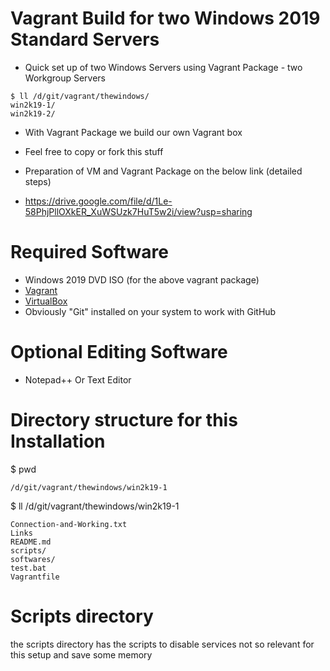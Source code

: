 # Vagrant Build for two Windows 2019 Standard Servers
* Quick set up of two Windows Servers using Vagrant Package - two Workgroup Servers

```
$ ll /d/git/vagrant/thewindows/
win2k19-1/
win2k19-2/
```

* With Vagrant Package we build our own Vagrant box

* Feel free to copy or fork this stuff 

* Preparation of VM and Vagrant Package on the below link (detailed steps)
* https://drive.google.com/file/d/1Le-58PhjPllOXkER_XuWSUzk7HuT5w2i/view?usp=sharing

# Required Software
* Windows 2019 DVD ISO (for the above vagrant package)
* [Vagrant](https://www.vagrantup.com/downloads.html)
* [VirtualBox](https://www.virtualbox.org/wiki/Downloads)
* Obviously "Git" installed on your system to work with GitHub

# Optional Editing Software

* Notepad++ Or Text Editor

# Directory structure for this Installation

$ pwd
```
/d/git/vagrant/thewindows/win2k19-1 
```
$ ll /d/git/vagrant/thewindows/win2k19-1
```
Connection-and-Working.txt
Links
README.md
scripts/
softwares/
test.bat
Vagrantfile
```
# Scripts directory 
the scripts directory has the scripts to disable services not so relevant for this setup and save some memory

